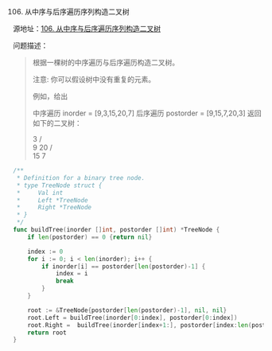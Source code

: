 106. 从中序与后序遍历序列构造二叉树

源地址：[106. 从中序与后序遍历序列构造二叉树](https://leetcode-cn.com/problems/construct-binary-tree-from-inorder-and-postorder-traversal/)

问题描述：

>根据一棵树的中序遍历与后序遍历构造二叉树。
>
>注意:
>你可以假设树中没有重复的元素。
>
>例如，给出
>
>中序遍历 inorder = [9,3,15,20,7]
>后序遍历 postorder = [9,15,7,20,3]
>返回如下的二叉树：
>
>    3
>   / \
>  9  20
>    /  \
>   15   7

``` go
/**
 * Definition for a binary tree node.
 * type TreeNode struct {
 *     Val int
 *     Left *TreeNode
 *     Right *TreeNode
 * }
 */
func buildTree(inorder []int, postorder []int) *TreeNode {
    if len(postorder) == 0 {return nil}

    index := 0
    for i := 0; i < len(inorder); i++ {
        if inorder[i] == postorder[len(postorder)-1] {
            index = i
            break
        }
    }

    root := &TreeNode{postorder[len(postorder)-1], nil, nil}
    root.Left = buildTree(inorder[0:index], postorder[0:index])
    root.Right =  buildTree(inorder[index+1:], postorder[index:len(postorder)-1])
    return root
}
```



